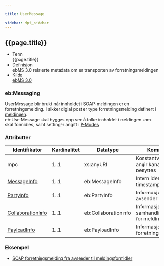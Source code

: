 ```yaml
---

title: UserMessage  

sidebar: dpi_sidebar
---
```


## {{page.title}}

  - Term  
    {{page.title}}
  - Definisjon  
    ebMS 3.0 relaterte metadata om en transporten av
    forretningsmeldingen
  - Kilde  
    [ebMS 3.0](http://docs.oasis-open.org/ebxml-msg/ebms/v3.0/core/os/ebms_core-3.0-spec-os.html)

### eb:Messaging

UserMessage blir brukt når innholdet i SOAP-meldingen er en
forretningsmelding. I sikker digial post er type forretningsmelding
definert i [meldingen]({{site.baseurl}}/docs/resources/begrep/ID-porten/index).  
eb:UserMessage skal bygges opp ved å tolke innholdet i meldingen som
skal formidles, samt settinger angitt i
[P-Modes]({{site.baseurl}}/docs/resources/begrep/ID-porten/index)

### Attributter

| Identifikator | Kardinalitet | Datatype | Kommentar |
| --- | --- | --- | --- |
| mpc | 1..1 | xs:anyURI | Konstantverdi som angir kanal som skal benyttes |
| [MessageInfo]({{site.baseurl}}/docs/resources/begrep/sikkerDigitalPost/transportlag/UserMessage/MessageInfo) | 1..1 | eb:MessageInfo | Intern identifikator og timestamp |
| [PartyInfo]({{site.baseurl}}/docs/resources/begrep/sikkerDigitalPost/transportlag/UserMessage/PartyInfo) | 1..1 | eb:PartyInfo | Informasjon om avsender og mottaker |
| [CollaborationInfo]({{site.baseurl}}/docs/resources/begrep/sikkerDigitalPost/transportlag/UserMessage/CollaborationInfo) | 1..1 | eb:CollaborationInfo | Informasjon om avtalt samhandlingsmønster for meldingen |
| [PayloadInfo]({{site.baseurl}}/docs/resources/begrep/sikkerDigitalPost/transportlag/UserMessage/PayloadInfo) | 1..1 | eb:PayloadInfo | Informasjon om selve forretningsmeldingen |

### Eksempel

  - [SOAP forretningsmelding fra avsender til
    meldingsformidler](/resources/begrep/sikkerDigitalPost/eksempler/soap/1_request_forretningsmelding_fra_postavsender_til_meldingsformidler.xml)
